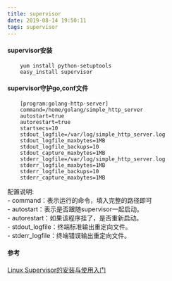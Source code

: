```yaml
---
title: supervisor
date: 2019-08-14 19:50:11
tags: supervisor
---
```

#### supervisor安装
```
    yum install python-setuptools  
    easy_install supervisor 
```
<!--more-->
#### supervisor守护go,conf文件
```
    [program:golang-http-server]
    command=/home/golang/simple_http_server
    autostart=true
    autorestart=true
    startsecs=10
    stdout_logfile=/var/log/simple_http_server.log
    stdout_logfile_maxbytes=1MB
    stdout_logfile_backups=10
    stdout_capture_maxbytes=1MB
    stderr_logfile=/var/log/simple_http_server.log
    stderr_logfile_maxbytes=1MB
    stderr_logfile_backups=10
    stderr_capture_maxbytes=1MB
```
配置说明:  
    - command：表示运行的命令，填入完整的路径即可  
    - autostart：表示是否跟随supervisor一起启动。  
    - autorestart：如果该程序挂了，是否重新启动。   
    - stdout_logfile：终端标准输出重定向文件。  
    - stderr_logfile：终端错误输出重定向文件。
#### 参考
[Linux Supervisor的安装与使用入门](https://www.cnblogs.com/Hai--D/p/5820718.html)
